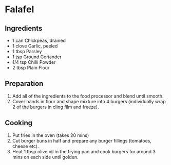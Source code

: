 # Falafel

## Ingredients

- 1 can Chickpeas, drained
- 1 clove Garlic, peeled
- 1 tbsp Parsley
- 1 tsp Ground Coriander
- 1/4 tsp Chilli Powder
- 2 tbsp Plain Flour

## Preparation

1. Add all of the ingredients to the food processor and blend until smooth.
2. Cover hands in flour and shape mixture into 4 burgers (individually wrap 2 of
   the burgers in cling film and freeze).

## Cooking

1. Put fries in the oven (takes 20 mins)
2. Cut burger buns in half and prepare any burger fillings (tomatoes, cheese
   etc).
3. Heat 1 tbsp olive oil in the frying pan and cook burgers for around 3 mins on
   each side until golden.
